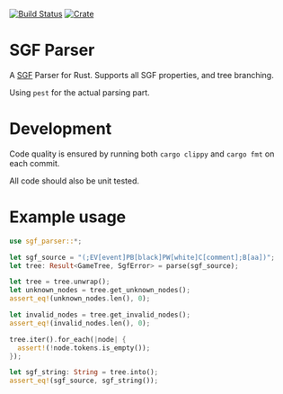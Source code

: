[![Build Status](https://travis-ci.com/mipli/sgf-parser.svg?branch=master)](https://travis-ci.com/mipli/sgf-parser)
[![Crate](https://img.shields.io/crates/v/sgf-parser.svg)](https://crates.io/crates/sgf-parser)

# SGF Parser

A [SGF](https://www.red-bean.com/sgf/index.html) Parser for Rust. Supports all SGF properties, and tree branching.

Using `pest` for the actual parsing part.

# Development

Code quality is ensured by running both `cargo clippy` and `cargo fmt` on each commit. 

All code should also be unit tested.

# Example usage
```rust
use sgf_parser::*;

let sgf_source = "(;EV[event]PB[black]PW[white]C[comment];B[aa])";
let tree: Result<GameTree, SgfError> = parse(sgf_source);

let tree = tree.unwrap();
let unknown_nodes = tree.get_unknown_nodes();
assert_eq!(unknown_nodes.len(), 0);

let invalid_nodes = tree.get_invalid_nodes();
assert_eq!(invalid_nodes.len(), 0);

tree.iter().for_each(|node| {
  assert!(!node.tokens.is_empty());
});

let sgf_string: String = tree.into();
assert_eq!(sgf_source, sgf_string());
```
